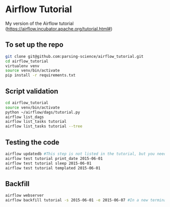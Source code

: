 # Airflow Tutorial

My version of the Airflow tutorial (https://airflow.incubator.apache.org/tutorial.html#)

## To set up the repo
```sh
git clone git@github.com:parsing-science/airflow_tutorial.git
cd airflow_tutorial
virtualenv venv
source venv/bin/activate
pip install -r requirements.txt
```
## Script validation
```sh
cd airflow_tutorial
source venv/bin/activate
python ~/airflow/dags/tutorial.py
airflow list_dags
airflow list_tasks tutorial
airflow list_tasks tutorial --tree
```

## Testing the code
```sh
airflow updatedb #This step is not listed in the tutorial, but you need to do it first.
airflow test tutorial print_date 2015-06-01
airflow test tutorial sleep 2015-06-01
airflow test tutorial templated 2015-06-01
```

## Backfill
```sh
airflow webserver
airflow backfill tutorial -s 2015-06-01 -e 2015-06-07 #In a new terminal window
```




